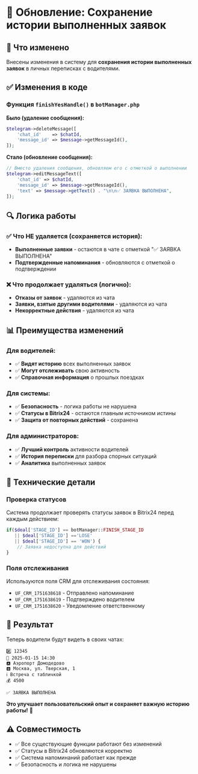 # 📝 Обновление: Сохранение истории выполненных заявок

## 🎯 Что изменено

Внесены изменения в систему для **сохранения истории выполненных заявок** в личных переписках с водителями.

## ✅ Изменения в коде

### Функция `finishYesHandle()` в `botManager.php`

**Было (удаление сообщения):**
```php
$telegram->deleteMessage([
    'chat_id'    => $chatId,
    'message_id' => $message->getMessageId(),
]);
```

**Стало (обновление сообщения):**
```php
// Вместо удаления сообщения, обновляем его с отметкой о выполнении
$telegram->editMessageText([
    'chat_id' => $chatId,
    'message_id' => $message->getMessageId(),
    'text' => $message->getText() . "\n\n✅ ЗАЯВКА ВЫПОЛНЕНА",
]);
```

## 🔍 Логика работы

### ✅ Что НЕ удаляется (сохраняется история):
- **Выполненные заявки** - остаются в чате с отметкой "✅ ЗАЯВКА ВЫПОЛНЕНА"
- **Подтвержденные напоминания** - обновляются с отметкой о подтверждении

### ❌ Что продолжает удаляться (логично):
- **Отказы от заявок** - удаляются из чата
- **Заявки, взятые другими водителями** - удаляются из чата
- **Некорректные действия** - удаляются из чата

## 📊 Преимущества изменений

### Для водителей:
- ✅ **Видят историю** всех выполненных заявок
- ✅ **Могут отслеживать** свою активность
- ✅ **Справочная информация** о прошлых поездках

### Для системы:
- ✅ **Безопасность** - логика работы не нарушена
- ✅ **Статусы в Bitrix24** - остаются главным источником истины
- ✅ **Защита от повторных действий** - сохранена

### Для администраторов:
- ✅ **Лучший контроль** активности водителей
- ✅ **История переписки** для разбора спорных ситуаций
- ✅ **Аналитика** выполненных заявок

## 🔧 Технические детали

### Проверка статусов
Система продолжает проверять статусы заявок в Bitrix24 перед каждым действием:
```php
if($deal['STAGE_ID'] == botManager::FINISH_STAGE_ID 
   || $deal['STAGE_ID'] =='LOSE' 
   || $deal['STAGE_ID'] == 'WON') {
    // Заявка недоступна для действий
}
```

### Поля отслеживания
Используются поля CRM для отслеживания состояния:
- `UF_CRM_1751638618` - Отправлено напоминание
- `UF_CRM_1751638619` - Подтверждено водителем  
- `UF_CRM_1751638620` - Уведомление ответственному

## 🚀 Результат

Теперь водители будут видеть в своих чатах:

```
#️⃣ 12345
📆 2025-01-15 14:30
🅰️ Аэропорт Домодедово
🅱️ Москва, ул. Тверская, 1
ℹ️ Встреча с табличкой
💰 4500

✅ ЗАЯВКА ВЫПОЛНЕНА
```

**Это улучшает пользовательский опыт и сохраняет важную историю работы!** 🎉

## ⚠️ Совместимость

- ✅ Все существующие функции работают без изменений
- ✅ Статусы в Bitrix24 обновляются корректно
- ✅ Система напоминаний работает как прежде
- ✅ Безопасность и логика не нарушены

